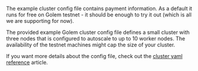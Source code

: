 
The example cluster config file contains payment information. As a default it runs for free on Golem testnet - it should be enough to try it out (which is all we are supporting for now).

The provided example Golem cluster config file defines a small cluster with three nodes
that is configured to autoscale to up to 10 worker nodes.
The availability of the testnet machines might cap the size of your cluster.

If you want more details about the config file, check out the [cluster yaml reference](/docs/creators/ray/cluster-yaml-reference) article.
